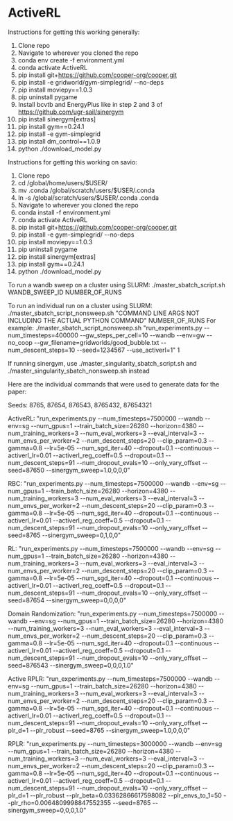# ActiveRL

Instructions for getting this working generally:
1. Clone repo
5. Navigate to wherever you cloned the repo
6. conda env create -f environment.yml
7. conda activate ActiveRL
8. pip install git+https://github.com/cooper-org/cooper.git
9. pip install -e gridworld/gym-simplegrid/ --no-deps
10. pip install moviepy==1.0.3
11. pip uninstall pygame
12. Install bcvtb and EnergyPlus like in step 2 and 3 of https://github.com/ugr-sail/sinergym
12. pip install sinergym[extras]
13. pip install gym==0.24.1
14. pip install -e gym-simplegrid
15. pip install dm_control==1.0.9
16. python ./download_model.py

Instructions for getting this working on savio:

1. Clone repo
2. cd /global/home/users/$USER/
3. mv .conda /global/scratch/users/$USER/.conda
4. ln -s /global/scratch/users/$USER/.conda .conda
5. Navigate to wherever you cloned the repo
6. conda install -f environment.yml
7. conda activate ActiveRL
8. pip install git+https://github.com/cooper-org/cooper.git
9. pip install -e gym-simplegrid/ --no-deps
10. pip install moviepy==1.0.3
11. pip uninstall pygame
12. pip install sinergym[extras]
13. pip install gym==0.24.1
14. python ./download_model.py

To run a wandb sweep on a cluster using SLURM:
./master_sbatch_script.sh WANDB_SWEEP_ID NUMBER_OF_RUNS

To run an individual run on a cluster using SLURM:
./master_sbatch_script_nonsweep.sh "COMMAND LINE ARGS NOT INCLUDING THE ACTUAL PYTHON COMMAND" NUMBER_OF_RUNS
For example: 
./master_sbatch_script_nonsweep.sh "run_experiments.py --num_timesteps=400000 --gw_steps_per_cell=10 --wandb --env=gw --no_coop --gw_filename=gridworlds/good_bubble.txt --num_descent_steps=10 --seed=1234567 --use_activerl=1" 1

If running sinergym, use ./master_singularity_sbatch_script.sh and ./master_singularity_sbatch_nonsweep.sh instead

Here are the individual commands that were used to generate data for the paper:

Seeds: 8765, 87654, 876543, 8765432, 87654321

ActiveRL:
"run_experiments.py --num_timesteps=7500000 --wandb --env=sg --num_gpus=1 --train_batch_size=26280 --horizon=4380 --num_training_workers=3 --num_eval_workers=3 --eval_interval=3 --num_envs_per_worker=2 --num_descent_steps=20 --clip_param=0.3 --gamma=0.8 --lr=5e-05 --num_sgd_iter=40 --dropout=0.1 --continuous --activerl_lr=0.01 --activerl_reg_coeff=0.5 --dropout=0.1 --num_descent_steps=91 --num_dropout_evals=10 --only_vary_offset --seed=87650 --sinergym_sweep=1.0,0,0,0" 

RBC:
"run_experiments.py --num_timesteps=7500000 --wandb --env=sg --num_gpus=1 --train_batch_size=26280 --horizon=4380 --num_training_workers=3 --num_eval_workers=3 --eval_interval=3 --num_envs_per_worker=2 --num_descent_steps=20 --clip_param=0.3 --gamma=0.8 --lr=5e-05 --num_sgd_iter=40 --dropout=0.1 --continuous --activerl_lr=0.01 --activerl_reg_coeff=0.5 --dropout=0.1 --num_descent_steps=91 --num_dropout_evals=10 --only_vary_offset --seed=8765 --sinergym_sweep=0,1,0,0"

RL:
"run_experiments.py --num_timesteps=7500000 --wandb --env=sg --num_gpus=1 --train_batch_size=26280 --horizon=4380 --num_training_workers=3 --num_eval_workers=3 --eval_interval=3 --num_envs_per_worker=2 --num_descent_steps=20 --clip_param=0.3 --gamma=0.8 --lr=5e-05 --num_sgd_iter=40 --dropout=0.1 --continuous --activerl_lr=0.01 --activerl_reg_coeff=0.5 --dropout=0.1 --num_descent_steps=91 --num_dropout_evals=10 --only_vary_offset --seed=87654 --sinergym_sweep=0,0,0,0"

Domain Randomization:
"run_experiments.py --num_timesteps=7500000 --wandb --env=sg --num_gpus=1 --train_batch_size=26280 --horizon=4380 --num_training_workers=3 --num_eval_workers=3 --eval_interval=3 --num_envs_per_worker=2 --num_descent_steps=20 --clip_param=0.3 --gamma=0.8 --lr=5e-05 --num_sgd_iter=40 --dropout=0.1 --continuous --activerl_lr=0.01 --activerl_reg_coeff=0.5 --dropout=0.1 --num_descent_steps=91 --num_dropout_evals=10 --only_vary_offset --seed=876543 --sinergym_sweep=0,0,0,1.0"

Active RPLR:
"run_experiments.py --num_timesteps=7500000 --wandb --env=sg --num_gpus=1 --train_batch_size=26280 --horizon=4380 --num_training_workers=3 --num_eval_workers=3 --eval_interval=3 --num_envs_per_worker=2 --num_descent_steps=20 --clip_param=0.3 --gamma=0.8 --lr=5e-05 --num_sgd_iter=40 --dropout=0.1 --continuous --activerl_lr=0.01 --activerl_reg_coeff=0.5 --dropout=0.1 --num_descent_steps=91 --num_dropout_evals=10 --only_vary_offset --plr_d=1 --plr_robust --seed=8765 --sinergym_sweep=1.0,0,0,0"

RPLR:
"run_experiments.py --num_timesteps=3000000 --wandb --env=sg --num_gpus=1 --train_batch_size=26280 --horizon=4380 --num_training_workers=3 --num_eval_workers=3 --eval_interval=3 --num_envs_per_worker=2 --num_descent_steps=20 --clip_param=0.3 --gamma=0.8 --lr=5e-05 --num_sgd_iter=40 --dropout=0.1 --continuous --activerl_lr=0.01 --activerl_reg_coeff=0.5 --dropout=0.1 --num_descent_steps=91 --num_dropout_evals=10 --only_vary_offset --plr_d=1 --plr_robust --plr_beta=0.03362866617598082 --plr_envs_to_1=50 --plr_rho=0.0064809998847552355 --seed=8765 --sinergym_sweep=0,0,0,1.0"
